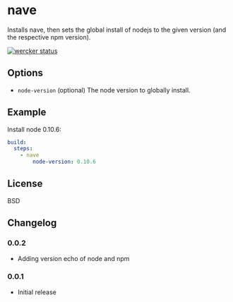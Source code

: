 # nave

Installs nave, then sets the global install of nodejs to the given version (and the respective npm version).

[![wercker status](https://app.wercker.com/status/9c3905a0a14be38a75d857e1f7ffdeda/m "wercker status")](https://app.wercker.com/project/bykey/9c3905a0a14be38a75d857e1f7ffdeda)

## Options

* `node-version` (optional) The node version to globally install.

## Example

Install node 0.10.6:

``` yaml
build:
  steps:
    - nave
        node-version: 0.10.6
```

## License

BSD

## Changelog

### 0.0.2

- Adding version echo of node and npm

### 0.0.1

- Initial release
